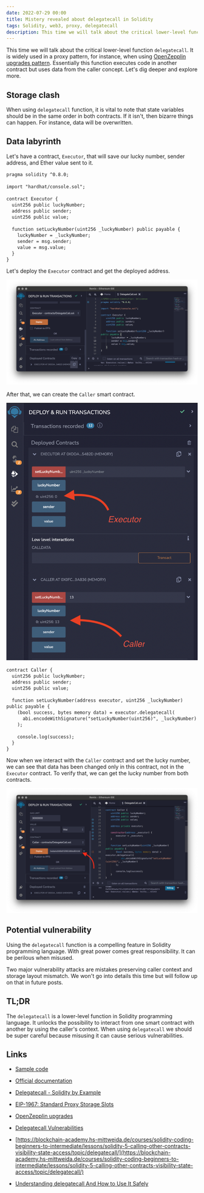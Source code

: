 ```yaml
---
date: 2022-07-29 00:00
title: Mistery revealed about delegatecall in Solidity
tags: Solidity, web3, proxy, delegatecall
description: This time we will talk about the critical lower-level function `delegatecall`. It is widely used in a proxy pattern, for instance, when using [OpenZepplin upgrades pattern](https://docs.openzeppelin.com/upgrades-plugins/1.x/proxies). Essentially this function executes code in another contract but uses data from the caller concept. Let's dig deeper and explore more.
---
```


This time we will talk about the critical lower-level function `delegatecall`. It is widely used in a proxy pattern, for instance, when using [OpenZepplin upgrades pattern](https://docs.openzeppelin.com/upgrades-plugins/1.x/proxies). Essentially this function executes code in another contract but uses data from the caller concept. Let's dig deeper and explore more.

## Storage clash

When using `delegatecall` function, it is vital to note that state variables should be in the same order in both contracts. If it isn't, then bizarre things can happen. For instance, data will be overwritten.

## Data labyrinth

Let's have a contract, `Executor`, that will save our lucky number, sender address, and Ether value sent to it.

```solidity
pragma solidity ^0.8.0;

import "hardhat/console.sol";

contract Executor {
  uint256 public luckyNumber;
  address public sender;
  uint256 public value;

  function setLuckyNumber(uint256 _luckyNumber) public payable {
    luckyNumber = _luckyNumber;
    sender = msg.sender;
    value = msg.value;
  }
}
```

Let's deploy the `Executor` contract and get the deployed address.

![Deployed `Executor` contract](/assets/solidity-delegatecall/deployed-executor-contract.png)

After that, we can create the `Caller` smart contract.

![Deploy `Caller` contract](/assets//solidity-delegatecall/interact-caller-executor.png)

```solidy
contract Caller {
  uint256 public luckyNumber;
  address public sender;
  uint256 public value;

  function setLuckyNumber(address executor, uint256 _luckyNumber) public payable {
    (bool success, bytes memory data) = executor.delegatecall(
      abi.encodeWithSignature("setLuckyNumber(uint256)", _luckyNumber)
    );

    console.log(success);
  }
}
```

Now when we interact with the `Caller` contract and set the lucky number, we can see that data has been changed only in this contract, not in the `Executor` contract. To verify that, we can get the lucky number from both contracts.

![Interaction with the `Caller` and `Executor` smart contracts](/assets/solidity-delegatecall/deploy-caller-contract.png)

## Potential vulnerability

Using the `delegatecall` function is a compelling feature in Solidity programming language. With great power comes great responsibility. It can be perilous when misused.

Two major vulnerability attacks are mistakes preserving caller context and storage layout mismatch. We won't go into details this time but will follow up on that in future posts.

## TL;DR

The `delegatecall` is a lower-level function in Solidity programming language. It unlocks the possibility to interact from one smart contract with another by using the caller's context. When using `delegatecall` we should be super careful because misusing it can cause serious vulnerabilities.

## Links

* [Sample code](https://gist.github.com/fassko/8af2cca1a71895a03cb28198fe57315f)

* [Official documentation](https://docs.soliditylang.org/en/v0.8.15/introduction-to-smart-contracts.html#delegatecall-callcode-and-libraries)
* [Delegatecall - Solidity by Example](https://solidity-by-example.org/delegatecall/)
* [EIP-1967: Standard Proxy Storage Slots](https://eips.ethereum.org/EIPS/eip-1967)
* [OpenZepplin upgrades](https://docs.openzeppelin.com/contracts/4.x/upgradeable)
* [Delegatecall Vulnerabilities](https://solidity-by-example.org/hacks/delegatecall/)
* [https://blockchain-academy.hs-mittweida.de/courses/solidity-coding-beginners-to-intermediate/lessons/solidity-5-calling-other-contracts-visibility-state-access/topic/delegatecall/](https://blockchain-academy.hs-mittweida.de/courses/solidity-coding-beginners-to-intermediate/lessons/solidity-5-calling-other-contracts-visibility-state-access/topic/delegatecall/)
* [Understanding delegatecall And How to Use It Safely](https://eip2535diamonds.substack.com/p/understanding-delegatecall-and-how)
